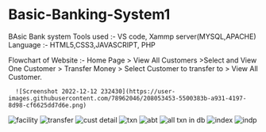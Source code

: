 # Basic-Banking-System1

BAsic Bank system 
Tools used :- VS code, Xammp server(MYSQL,APACHE)
Language :- HTML5,CSS3,JAVASCRIPT, PHP

Flowchart of Website :-
      Home Page > View All Customers >Select and View One Customer > Transfer Money > Select Customer to transfer to > View All Customer.
      
      ![Screenshot 2022-12-12 232430](https://user-images.githubusercontent.com/78962046/208053453-5500383b-a931-4197-8d98-cf6625dd7d6e.png)
![facility](https://user-images.githubusercontent.com/78962046/208053464-917cb951-8093-47fe-9b00-a9ee75a50d0a.png)
![transfer](https://user-images.githubusercontent.com/78962046/208053471-ee06d9d8-a929-4fbb-98d2-5721e44da327.png)
![cust detail](https://user-images.githubusercontent.com/78962046/208053475-1326666d-2045-4d1a-aacf-05ceada2b5c2.png)
![txn](https://user-images.githubusercontent.com/78962046/208053476-04573817-daae-41f0-a13b-080c7e694214.png)
![abt](https://user-images.githubusercontent.com/78962046/208053494-87e5eaa9-f637-476f-890c-3e284f82e608.png)
![all txn in db](https://user-images.githubusercontent.com/78962046/208053497-e9157cac-416b-451c-b99b-544c9fc97500.png)
![index](https://user-images.githubusercontent.com/78962046/208053501-535d2ca9-4d1f-4f3b-b104-045b405967bb.png)
![indp](https://user-images.githubusercontent.com/78962046/208053504-e54079c9-0b8a-4167-8453-5705703a28d7.png)
